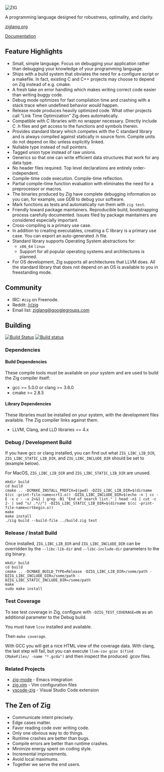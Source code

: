 ![ZIG](http://ziglang.org/zig-logo.svg)

A programming language designed for robustness, optimality, and
clarity.

[ziglang.org](http://ziglang.org)

[Documentation](http://ziglang.org/documentation/)

## Feature Highlights

 * Small, simple language. Focus on debugging your application rather than
   debugging your knowledge of your programming language.
 * Ships with a build system that obviates the need for a configure script
   or a makefile. In fact, existing C and C++ projects may choose to depend on
   Zig instead of e.g. cmake.
 * A fresh take on error handling which makes writing correct code easier than
   writing buggy code.
 * Debug mode optimizes for fast compilation time and crashing with a stack trace
   when undefined behavior *would* happen.
 * Release mode produces heavily optimized code. What other projects call
   "Link Time Optimization" Zig does automatically.
 * Compatible with C libraries with no wrapper necessary. Directly include
   C .h files and get access to the functions and symbols therein.
 * Provides standard library which competes with the C standard library and is
   always compiled against statically in source form. Compile units do not
   depend on libc unless explicitly linked.
 * Nullable type instead of null pointers.
 * Tagged union type instead of raw unions.
 * Generics so that one can write efficient data structures that work for any
   data type.
 * No header files required. Top level declarations are entirely
   order-independent.
 * Compile-time code execution. Compile-time reflection.
 * Partial compile-time function evaluation with eliminates the need for
   a preprocessor or macros.
 * The binaries produced by Zig have complete debugging information so you can,
   for example, use GDB to debug your software.
 * Mark functions as tests and automatically run them with `zig test`.
 * Friendly toward package maintainers. Reproducible build, bootstrapping
   process carefully documented. Issues filed by package maintainers are
   considered especially important.
 * Cross-compiling is a primary use case.
 * In addition to creating executables, creating a C library is a primary use
   case. You can export an auto-generated .h file.
 * Standard library supports Operating System abstractions for:
   * `x86_64` `linux`
   * Support for all popular operating systems and architectures is planned.
 * For OS development, Zig supports all architectures that LLVM does. All the
   standard library that does not depend on an OS is available to you in
   freestanding mode.

## Community

 * IRC: `#zig` on Freenode.
 * Reddit: [/r/zig](https://www.reddit.com/r/zig)
 * Email list: [ziglang@googlegroups.com](https://groups.google.com/forum/#!forum/ziglang)

## Building

[![Build Status](https://travis-ci.org/zig-lang/zig.svg?branch=master)](https://travis-ci.org/zig-lang/zig)
[![Build status](https://ci.appveyor.com/api/projects/status/4t80mk2dmucrc38i/branch/master?svg=true)](https://ci.appveyor.com/project/andrewrk/zig-d3l86/branch/master)

### Dependencies

#### Build Dependencies

These compile tools must be available on your system and are used to build
the Zig compiler itself:

 * gcc >= 5.0.0 or clang >= 3.6.0
 * cmake >= 2.8.5

#### Library Dependencies

These libraries must be installed on your system, with the development files
available. The Zig compiler links against them.

 * LLVM, Clang, and LLD libraries == 4.x

### Debug / Development Build

If you have gcc or clang installed, you can find out what `ZIG_LIBC_LIB_DIR`,
`ZIG_LIBC_STATIC_LIB_DIR`, and `ZIG_LIBC_INCLUDE_DIR` should be set to
(example below).

For MacOS, `ZIG_LIBC_LIB_DIR` and `ZIG_LIBC_STATIC_LIB_DIR` are unused.

```
mkdir build
cd build
cmake .. -DCMAKE_INSTALL_PREFIX=$(pwd) -DZIG_LIBC_LIB_DIR=$(dirname $(cc -print-file-name=crt1.o)) -DZIG_LIBC_INCLUDE_DIR=$(echo -n | cc -E -x c - -v 2>&1 | grep -B1 "End of search list." | head -n1 | cut -c 2- | sed "s/ .*//") -DZIG_LIBC_STATIC_LIB_DIR=$(dirname $(cc -print-file-name=crtbegin.o))
make
make install
./zig build --build-file ../build.zig test
```

### Release / Install Build

Once installed, `ZIG_LIBC_LIB_DIR` and `ZIG_LIBC_INCLUDE_DIR` can be overridden
by the `--libc-lib-dir` and `--libc-include-dir` parameters to the zig binary.

```
mkdir build
cd build
cmake .. -DCMAKE_BUILD_TYPE=Release -DZIG_LIBC_LIB_DIR=/some/path -DZIG_LIBC_INCLUDE_DIR=/some/path -DZIG_LIBC_STATIC_INCLUDE_DIR=/some/path
make
sudo make install
```

### Test Coverage

To see test coverage in Zig, configure with `-DZIG_TEST_COVERAGE=ON` as an
additional parameter to the Debug build.

You must have `lcov` installed and available.

Then `make coverage`.

With GCC you will get a nice HTML view of the coverage data. With clang,
the last step will fail, but you can execute
`llvm-cov gcov $(find CMakeFiles/ -name "*.gcda")` and then inspect the
produced .gcov files.

### Related Projects

 * [zig-mode](https://github.com/AndreaOrru/zig-mode) - Emacs integration
 * [zig.vim](https://github.com/zig-lang/zig.vim) - Vim configuration files
 * [vscode-zig](https://github.com/zig-lang/vscode-zig) - Visual Studio Code extension

## The Zen of Zig

 * Communicate intent precisely.
 * Edge cases matter.
 * Favor reading code over writing code.
 * Only one obvious way to do things.
 * Runtime crashes are better than bugs.
 * Compile errors are better than runtime crashes.
 * Minimize energy spent on coding style.
 * Incremental improvements.
 * Avoid local maximums.
 * Together we serve the end users.
